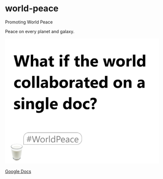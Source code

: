# world-peace
Promoting World Peace

Peace on every planet and galaxy.

![Milk Gang for World Peace](https://github.com/milk-gang/world-peace/blob/main/WorldPeace.png?raw=true)

[Google Docs](https://docs.google.com/document/d/1bUhqe-_fcz9HFK8uRlhUJcfvImvBzOK3lVikClealaM/edit)


